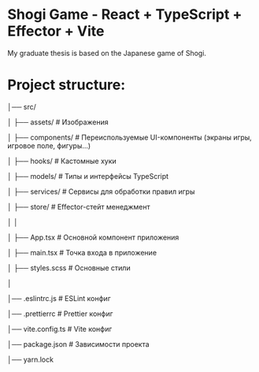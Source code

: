 # Shogi Game - React + TypeScript + Effector + Vite

My graduate thesis is based on the Japanese game of Shogi.


# **Project structure:**

│── src/

│   ├── assets/               # Изображения

│   ├── components/           # Переиспользуемые UI-компоненты (экраны игры, игровое поле, фигуры...)

│   ├── hooks/                # Кастомные хуки

│   ├── models/               # Типы и интерфейсы TypeScript

│   ├── services/             # Сервисы для обработки правил игры

│   ├── store/                # Effector-стейт менеджмент

│   │

│   ├── App.tsx               # Основной компонент приложения

│   ├── main.tsx              # Точка входа в приложение

│   ├── styles.scss           # Основные стили 

│

│── .eslintrc.js              # ESLint конфиг

│── .prettierrc               # Prettier конфиг

│── vite.config.ts            # Vite конфиг

│── package.json              # Зависимости проекта

│── yarn.lock